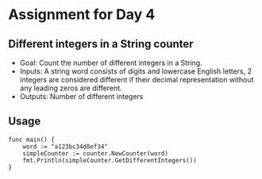 # Assignment for Day 4

## Different integers in a String counter
- Goal: Count the number of different integers in a String.
- Inputs: A string word consists of digits and lowercase English
  letters, 2 integers are considered different if their decimal
  representation without any leading zeros are different.
- Outputs: Number of different integers

## Usage
```console
func main() {
    word := "a123bc34d8ef34"
    simpleCounter := counter.NewCounter(word)
    fmt.Println(simpleCounter.GetDifferentIntegers())
}
```
